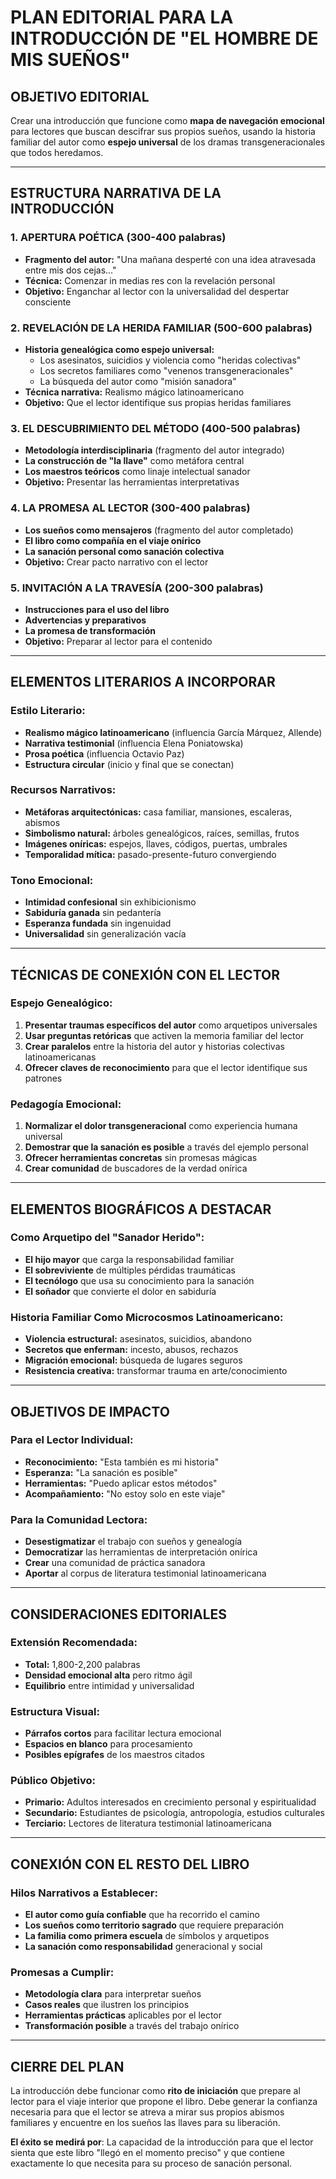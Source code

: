 # PLAN EDITORIAL PARA LA INTRODUCCIÓN DE "EL HOMBRE DE MIS SUEÑOS"

## OBJETIVO EDITORIAL
Crear una introducción que funcione como **mapa de navegación emocional** para lectores que buscan descifrar sus propios sueños, usando la historia familiar del autor como **espejo universal** de los dramas transgeneracionales que todos heredamos.

---

## ESTRUCTURA NARRATIVA DE LA INTRODUCCIÓN

### 1. **APERTURA POÉTICA** (300-400 palabras)
- **Fragmento del autor:** "Una mañana desperté con una idea atravesada entre mis dos cejas..."
- **Técnica:** Comenzar in medias res con la revelación personal
- **Objetivo:** Enganchar al lector con la universalidad del despertar consciente

### 2. **REVELACIÓN DE LA HERIDA FAMILIAR** (500-600 palabras)
- **Historia genealógica como espejo universal:**
  - Los asesinatos, suicidios y violencia como "heridas colectivas"
  - Los secretos familiares como "venenos transgeneracionales"
  - La búsqueda del autor como "misión sanadora"
- **Técnica narrativa:** Realismo mágico latinoamericano
- **Objetivo:** Que el lector identifique sus propias heridas familiares

### 3. **EL DESCUBRIMIENTO DEL MÉTODO** (400-500 palabras)
- **Metodología interdisciplinaria** (fragmento del autor integrado)
- **La construcción de "la llave"** como metáfora central
- **Los maestros teóricos** como linaje intelectual sanador
- **Objetivo:** Presentar las herramientas interpretativas

### 4. **LA PROMESA AL LECTOR** (300-400 palabras)
- **Los sueños como mensajeros** (fragmento del autor completado)
- **El libro como compañía en el viaje onírico**
- **La sanación personal como sanación colectiva**
- **Objetivo:** Crear pacto narrativo con el lector

### 5. **INVITACIÓN A LA TRAVESÍA** (200-300 palabras)
- **Instrucciones para el uso del libro**
- **Advertencias y preparativos**
- **La promesa de transformación**
- **Objetivo:** Preparar al lector para el contenido

---

## ELEMENTOS LITERARIOS A INCORPORAR

### **Estilo Literario:**
- **Realismo mágico latinoamericano** (influencia García Márquez, Allende)
- **Narrativa testimonial** (influencia Elena Poniatowska)
- **Prosa poética** (influencia Octavio Paz)
- **Estructura circular** (inicio y final que se conectan)

### **Recursos Narrativos:**
- **Metáforas arquitectónicas:** casa familiar, mansiones, escaleras, abismos
- **Simbolismo natural:** árboles genealógicos, raíces, semillas, frutos
- **Imágenes oníricas:** espejos, llaves, códigos, puertas, umbrales
- **Temporalidad mítica:** pasado-presente-futuro convergiendo

### **Tono Emocional:**
- **Intimidad confesional** sin exhibicionismo
- **Sabiduría ganada** sin pedantería
- **Esperanza fundada** sin ingenuidad
- **Universalidad** sin generalización vacía

---

## TÉCNICAS DE CONEXIÓN CON EL LECTOR

### **Espejo Genealógico:**
1. **Presentar traumas específicos del autor** como arquetipos universales
2. **Usar preguntas retóricas** que activen la memoria familiar del lector
3. **Crear paralelos** entre la historia del autor y historias colectivas latinoamericanas
4. **Ofrecer claves de reconocimiento** para que el lector identifique sus patrones

### **Pedagogía Emocional:**
1. **Normalizar el dolor transgeneracional** como experiencia humana universal
2. **Demostrar que la sanación es posible** a través del ejemplo personal
3. **Ofrecer herramientas concretas** sin promesas mágicas
4. **Crear comunidad** de buscadores de la verdad onírica

---

## ELEMENTOS BIOGRÁFICOS A DESTACAR

### **Como Arquetipo del "Sanador Herido":**
- **El hijo mayor** que carga la responsabilidad familiar
- **El sobreviviente** de múltiples pérdidas traumáticas
- **El tecnólogo** que usa su conocimiento para la sanación
- **El soñador** que convierte el dolor en sabiduría

### **Historia Familiar Como Microcosmos Latinoamericano:**
- **Violencia estructural:** asesinatos, suicidios, abandono
- **Secretos que enferman:** incesto, abusos, rechazos
- **Migración emocional:** búsqueda de lugares seguros
- **Resistencia creativa:** transformar trauma en arte/conocimiento

---

## OBJETIVOS DE IMPACTO

### **Para el Lector Individual:**
- **Reconocimiento:** "Esta también es mi historia"
- **Esperanza:** "La sanación es posible"
- **Herramientas:** "Puedo aplicar estos métodos"
- **Acompañamiento:** "No estoy solo en este viaje"

### **Para la Comunidad Lectora:**
- **Desestigmatizar** el trabajo con sueños y genealogía
- **Democratizar** las herramientas de interpretación onírica
- **Crear** una comunidad de práctica sanadora
- **Aportar** al corpus de literatura testimonial latinoamericana

---

## CONSIDERACIONES EDITORIALES

### **Extensión Recomendada:**
- **Total:** 1,800-2,200 palabras
- **Densidad emocional alta** pero ritmo ágil
- **Equilibrio** entre intimidad y universalidad

### **Estructura Visual:**
- **Párrafos cortos** para facilitar lectura emocional
- **Espacios en blanco** para procesamiento
- **Posibles epígrafes** de los maestros citados

### **Público Objetivo:**
- **Primario:** Adultos interesados en crecimiento personal y espiritualidad
- **Secundario:** Estudiantes de psicología, antropología, estudios culturales
- **Terciario:** Lectores de literatura testimonial latinoamericana

---

## CONEXIÓN CON EL RESTO DEL LIBRO

### **Hilos Narrativos a Establecer:**
- **El autor como guía confiable** que ha recorrido el camino
- **Los sueños como territorio sagrado** que requiere preparación
- **La familia como primera escuela** de símbolos y arquetipos
- **La sanación como responsabilidad** generacional y social

### **Promesas a Cumplir:**
- **Metodología clara** para interpretar sueños
- **Casos reales** que ilustren los principios
- **Herramientas prácticas** aplicables por el lector
- **Transformación posible** a través del trabajo onírico

---

## CIERRE DEL PLAN

La introducción debe funcionar como **rito de iniciación** que prepare al lector para el viaje interior que propone el libro. Debe generar la confianza necesaria para que el lector se atreva a mirar sus propios abismos familiares y encuentre en los sueños las llaves para su liberación.

**El éxito se medirá por**: La capacidad de la introducción para que el lector sienta que este libro "llegó en el momento preciso" y que contiene exactamente lo que necesita para su proceso de sanación personal.